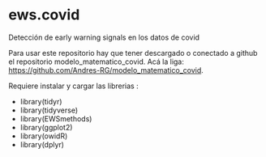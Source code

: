 # ews.covid
Detección de early warning signals en los datos de covid

Para usar este repositorio hay que tener descargado o conectado a github el repositorio modelo_matematico_covid. Acá la liga: https://github.com/Andres-RG/modelo_matematico_covid.

Requiere instalar y cargar las librerias :
- library(tidyr)
- library(tidyverse)
- library(EWSmethods)
- library(ggplot2)
- library(owidR)
- library(dplyr)
